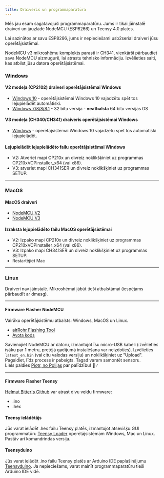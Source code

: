 ```yaml
---
title: Draiveris un programmaparatūra
---
```


Mēs jau esam sagatavojuši programmaparatūru. Jums ir tikai jāinstalē draiveri un jāuzlādē NodeMCU (ESP8266) un Teensy 4.0 plates.

Lai sazinātos ar savu ESP8266, jums ir nepieciešami usb2serial draiveri jūsu operētājsistēmai.

NodeMCU v3 mikroshēmu komplekts parasti ir CH341, vienkārši pārbaudiet sava NodeMCU aizmugurē, lai atrastu tehnisko informāciju. Izvēlieties saiti, kas atbilst jūsu datora operētājsistēmai.

### Windows

#### V2 modeļa (CP2102) draiveri operētājsistēmai Windows
* [Windows 10](https://www.silabs.com/documents/public/software/CP210x_Universal_Windows_Driver.zip) - operētājsistēmai Windows 10 vajadzētu spēt tos lejupielādēt automātiski.
* [Windows 7/8/8/8.1](https://www.silabs.com/documents/public/software/CP210x_Windows_Drivers.zip) - 32 bitu versija - **neatbalsta** 64 bitu versijas OS

#### V3 modeļa (CH340/CH341) draiveris operētājsistēmai Windows
* [Windows](http://www.wch.cn/downloads/file/5.html) - operētājsistēmai Windows 10 vajadzētu spēt tos automātiski lejupielādēt.

#### Lejupielādēt lejupielādēto failu operētājsistēmai Windows
* V2: Atveriet mapi CP210x un divreiz noklikšķiniet uz programmas CP210xVCPInstaller_x64 (vai x86).
* V3: atveriet mapi CH341SER un divreiz noklikšķiniet uz programmas SETUP.

---

### MacOS

#### MacOS draiveri
* [NodeMCU V2](https://www.silabs.com/documents/public/software/Mac_OSX_VCP_Driver.zip )
* [NodeMCU V3](http://www.wch.cn/downloads/file/178.html)

#### Izraksta lejupielādēto failu MacOS operētājsistēmai
* V2: Izpako mapi CP210x un divreiz noklikšķiniet uz programmas CP210xVCPInstaller_x64 (vai x86).
* V3: Izpako mapi CH341SER un divreiz noklikšķiniet uz programmas SETUP.
* Restartējiet Mac

---

### Linux
Draiveri nav jāinstalē. Mikroshēmai jābūt tieši atbalstāmai (iespējams pārbaudīt ar dmesg).

---
#### Firmware Flasher NodeMCU
Vairāku operētājsistēmu atbalsts: Windows, MacOS un Linux.

* [airRohr Flashing Tool](http://firmware.sensor.community/airrohr/flashing-tool/)
* [Avota kods](https://github.com/opendata-stuttgart/airrohr-firmware-flasher/)

Savienojiet NodeMCU ar datoru, izmantojot īsu micro-USB kabeli (izvēlieties īsāku par 1 metru, pretējā gadījumā instalēšana var neizdoties). Izvēlieties `latest_en.bin` (vai citu valodas versiju) un noklikšķiniet uz "Upload".
Pagaidiet, līdz process ir pabeigts. Tagad varam samontēt sensoru.
<br>
Liels paldies [Piotr, no Polijas](https://dropbox.inf.re/) par palīdzību! 🙋♂️

---
#### Firmware Flasher Teensy
[Helmut Bitter's Github](https://github.com/hbitter/DNMS/tree/master/Firmware) var atrast divu veidu firmware:
* .ino
* .hex

#### Teensy ielādētājs
Jūs varat ielādēt .hex failu Teensy platēs, izmantojot atsevišķu GUI programmatūru [Teensy Loader](https://www.pjrc.com/teensy/loader.html) operētājsistēmām Windows, Mac un Linux.
Pastāv arī komandrindas versija.

#### Teensyduino
Jūs varat ielādēt .ino failu Teensy platēs ar Arduino IDE paplašinājumu [Teensyduino](https://www.pjrc.com/teensy/teensyduino.html).
Ja nepieciešams, varat mainīt programmaparatūru tieši Arduino IDE vidē.